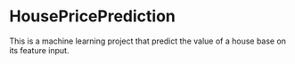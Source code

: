# HousePricePrediction
This is a machine learning project that predict the value of a house base on its feature input.
